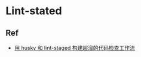 # Lint-stated


## Ref

* [用 husky 和 lint-staged 构建超溜的代码检查工作流](https://segmentfault.com/a/1190000009546913)